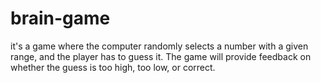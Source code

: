 # brain-game
it's a game where the computer randomly selects a number with a given range, and the player has to guess it. The game will provide feedback on whether the guess is too high, too low, or correct.

